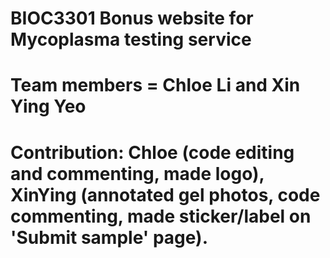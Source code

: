 # BIOC3301 Bonus website for Mycoplasma testing service
# Team members = Chloe Li and Xin Ying Yeo
# Contribution: Chloe (code editing and commenting, made logo), XinYing (annotated gel photos, code commenting, made sticker/label on 'Submit sample' page). 
